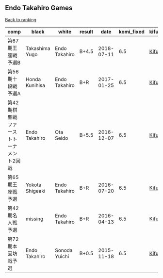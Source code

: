 ## Endo Takahiro Games

[Back to ranking](index.md)




| **comp** | **black** | **white** | **result** | **date** | **komi_fixed** | **kifu** | 
| --- | --- | --- | --- | --- | --- | --- |
| 第67期王座戦予選B | Takashima Yugo | Endo Takahiro | B+4.5 | 2018-07-11 | 6.5 | [Kifu](https://kifudepot.net/kifucontents.php?id=1Sqs3CZTIdw5xj6d5pbFwg%3D%3D) | 
| 第56期十段戦　予選A | Honda Kunihisa | Endo Takahiro | B+R | 2017-01-25 | 6.5 | [Kifu](https://kifudepot.net/kifucontents.php?id=Ix3ypRaE1jBC5%2FiB0%2FahUw%3D%3D) | 
| 第42期棋聖戦　ファーストトーナメント2回戦 | Endo Takahiro | Ota Seido | B+5.5 | 2016-12-07 | 6.5 | [Kifu](https://kifudepot.net/kifucontents.php?id=fhJgJMsu%2BT4VfJYqCOlr8g%3D%3D) | 
| 第65期王座戦予選 | Yokota Shigeaki | Endo Takahiro | B+R | 2016-07-20 | 6.5 | [Kifu](https://kifudepot.net/kifucontents.php?id=yXjI%2F3vee8hENuoRIBewow%3D%3D) | 
| 第42期名人戦予選 | missing | Endo Takahiro | B+R | 2016-04-13 | 6.5 | [Kifu](https://kifudepot.net/kifucontents.php?id=fNJF2L83ZjBGkkpCeFhU%2Bg%3D%3D) | 
| 第72期本因坊戦予選 | Endo Takahiro | Sonoda Yuichi | B+0.5 | 2015-11-18 | 6.5 | [Kifu](https://kifudepot.net/kifucontents.php?id=n6nCAQDXgdQ6MJj14L6zsg%3D%3D) |




